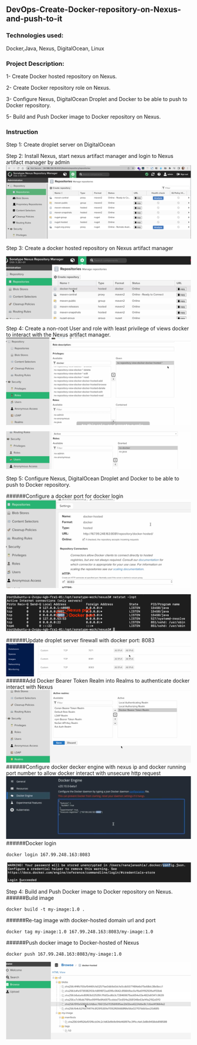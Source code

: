 ## DevOps-Create-Docker-repository-on-Nexus-and-push-to-it

### Technologies used:

Docker,Java, Nexus, DigitalOcean, Linux

### Project Description:

1- Create Docker hosted repository on Nexus.

2- Create Docker repository role on Nexus.

3- Configure Nexus, DigitalOcean Droplet and Docker to be able to push to Docker repository.

5- Build and Push Docker image to Docker repository on Nexus.

### Instruction

Step 1: Create droplet server on DigitalOcean

Step 2: Install Nexus, start nexus artifact manager and login to Nexus artifact manager by admin
![image](https://github.com/GLC-coder/DevOps-Artifact-Java-Gradle-Nexus-DigitalOcean/blob/master/image/Screenshot%202023-01-27%20at%208.46.21%20pm.png)

Step 3: Create a docker hosted repository on Nexus artifact manager

![Alt text](/image/Screenshot%202023-02-08%20at%209.47.05%20pm.png?raw=true)

Step 4: Create a non-root User and role with least privilege of views docker to interact with the Nexus artifact manager.
![Alt text](/image/Screenshot%202023-02-08%20at%209.50.50%20pm.png?raw=true)

![Alt text](/image/Screenshot%202023-02-08%20at%209.52.46%20pm.png?raw=true)

Step 5: Configure Nexus, DigitalOcean Droplet and Docker to be able to push to Docker repository.

######Configure a docker port for docker login
![Alt text](/image/Screenshot%202023-02-08%20at%209.55.37%20pm.png?raw=true)

![Alt text](/image/Screenshot%202023-02-08%20at%209.57.52%20pm.png?raw=true)

######Update droplet server firewall with docker port: 8083
![Alt text](/image/Screenshot%202023-02-08%20at%2010.00.53%20pm.png?raw=true)
######Add Docker Bearer Token Realm into Realms to authenticate docker interact with Nexus
![Alt text](/image/Screenshot%202023-02-08%20at%2010.03.16%20pm.png?raw=true)
######Configure docker decker engine with nexus ip and docker running port number to allow docker interact with unsecure http request
![Alt text](/image/Screenshot%202023-02-08%20at%2010.08.43%20pm.png?raw=true)
######Docker login

```
docker login 167.99.248.163:8083
```

![Alt text](/image/Screenshot%202023-02-08%20at%2010.13.30%20pm.png?raw=true)

Step 4: Build and Push Docker image to Docker repository on Nexus.
######Build image

```
docker build -t my-image:1.0 .
```

######Re-tag image with docker-hosted domain url and port

```
docker tag my-image:1.0 167.99.248.163:8083/my-image:1.0
```

######Push docker image to Docker-hosted of Nexus

```
docker push 167.99.248.163:8083/my-image:1.0
```

![Alt text](/image/Screenshot%202023-02-08%20at%2010.21.33%20pm.png?raw=true)

